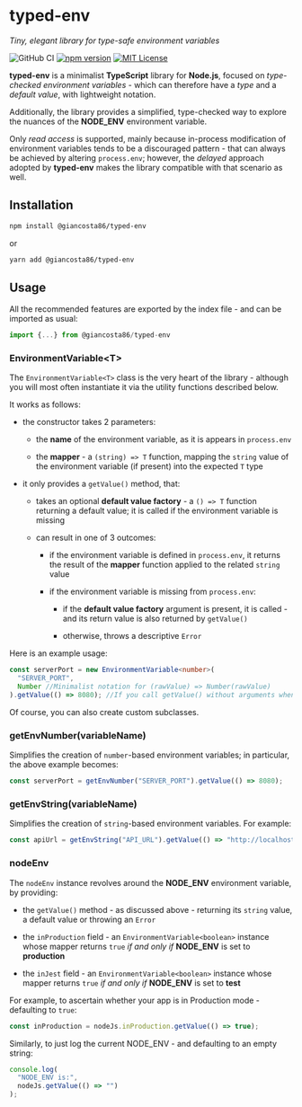 # typed-env

_Tiny, elegant library for type-safe environment variables_

![GitHub CI](https://github.com/giancosta86/typed-env/actions/workflows/publish-to-npm.yml/badge.svg)
[![npm version](https://badge.fury.io/js/@giancosta86%2Ftyped-env.svg)](https://badge.fury.io/js/@giancosta86%2Ftyped-env)
[![MIT License](https://img.shields.io/badge/license-MIT-blue.svg?style=flat)](/LICENSE)

**typed-env** is a minimalist **TypeScript** library for **Node.js**, focused on _type-checked environment variables_ - which can therefore have a _type_ and a _default value_, with lightweight notation.

Additionally, the library provides a simplified, type-checked way to explore the nuances of the **NODE_ENV** environment variable.

Only _read access_ is supported, mainly because in-process modification of environment variables tends to be a discouraged pattern - that can always be achieved by altering `process.env`; however, the _delayed_ approach adopted by **typed-env** makes the library compatible with that scenario as well.

## Installation

```bash
npm install @giancosta86/typed-env
```

or

```bash
yarn add @giancosta86/typed-env
```

## Usage

All the recommended features are exported by the index file - and can be imported as usual:

```typescript
import {...} from @giancosta86/typed-env
```

### EnvironmentVariable\<T\>

The `EnvironmentVariable<T>` class is the very heart of the library - although you will most often instantiate it via the utility functions described below.

It works as follows:

- the constructor takes 2 parameters:

  - the **name** of the environment variable, as it is appears in `process.env`

  - the **mapper** - a `(string) => T` function, mapping the `string` value of the environment variable (if present) into the expected `T` type

- it only provides a `getValue()` method, that:

  - takes an optional **default value factory** - a `() => T` function returning a default value; it is called if the environment variable is missing

  - can result in one of 3 outcomes:

    - if the environment variable is defined in `process.env`, it returns the result of the **mapper** function applied to the related `string` value

    - if the environment variable is missing from `process.env`:

      - if the **default value factory** argument is present, it is called - and its return value is also returned by `getValue()`

      - otherwise, throws a descriptive `Error`

Here is an example usage:

```typescript
const serverPort = new EnvironmentVariable<number>(
  "SERVER_PORT",
  Number //Minimalist notation for (rawValue) => Number(rawValue)
).getValue(() => 8080); //If you call getValue() without arguments when the environment variable is missing from process.env, an Error will be thrown
```

Of course, you can also create custom subclasses.

### getEnvNumber(variableName)

Simplifies the creation of `number`-based environment variables; in particular, the above example becomes:

```typescript
const serverPort = getEnvNumber("SERVER_PORT").getValue(() => 8080);
```

### getEnvString(variableName)

Simplifies the creation of `string`-based environment variables. For example:

```typescript
const apiUrl = getEnvString("API_URL").getValue(() => "http://localhost");
```

### nodeEnv

The `nodeEnv` instance revolves around the **NODE_ENV** environment variable, by providing:

- the `getValue()` method - as discussed above - returning its `string` value, a default value or throwing an `Error`

- the `inProduction` field - an `EnvironmentVariable<boolean>` instance whose mapper returns `true` _if and only if_ **NODE_ENV** is set to **production**

- the `inJest` field - an `EnvironmentVariable<boolean>` instance whose mapper returns `true` _if and only if_ **NODE_ENV** is set to **test**

For example, to ascertain whether your app is in Production mode - defaulting to `true`:

```typescript
const inProduction = nodeJs.inProduction.getValue(() => true);
```

Similarly, to just log the current NODE_ENV - and defaulting to an empty string:

```typescript
console.log(
  "NODE_ENV is:",
  nodeJs.getValue(() => "")
);
```
